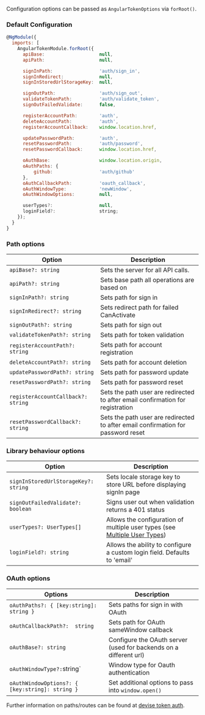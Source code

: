 Configuration options can be passed as `AngularTokenOptions` via `forRoot()`.

### Default Configuration
```javascript
@NgModule({
  imports: [
    AngularTokenModule.forRoot({
      apiBase:                    null,
      apiPath:                    null,

      signInPath:                 'auth/sign_in',
      signInRedirect:             null,
      signInStoredUrlStorageKey:  null,

      signOutPath:                'auth/sign_out',
      validateTokenPath:          'auth/validate_token',
      signOutFailedValidate:      false,

      registerAccountPath:        'auth',
      deleteAccountPath:          'auth',
      registerAccountCallback:    window.location.href,

      updatePasswordPath:         'auth',
      resetPasswordPath:          'auth/password',
      resetPasswordCallback:      window.location.href,

      oAuthBase:                  window.location.origin,
      oAuthPaths: {
          github:                 'auth/github'
      },
      oAuthCallbackPath:          'oauth_callback',
      oAuthWindowType:            'newWindow',
      oAuthWindowOptions:         null,

      userTypes?:                 null,
      loginField?:                string;
    });
  }
}
```
### Path options
| Option                                  | Description                              |
| --------------------------------------- | ---------------------------------------- |
| `apiBase?: string`                      | Sets the server for all API calls.       |
| `apiPath?: string`                      | Sets base path all operations are based on |
| `signInPath?: string`                   | Sets path for sign in                    |
| `signInRedirect?: string`               | Sets redirect path for failed CanActivate |
| `signOutPath?: string`                  | Sets path for sign out                   |
| `validateTokenPath?: string`            | Sets path for token validation           |
| `registerAccountPath?: string`          | Sets path for account registration       |
| `deleteAccountPath?: string`            | Sets path for account deletion           |
| `updatePasswordPath?: string`           | Sets path for password update            |
| `resetPasswordPath?: string`            | Sets path for password reset             |
| `registerAccountCallback?: string`      | Sets the path user are redirected to after email confirmation for registration |
| `resetPasswordCallback?: string`        | Sets the path user are redirected to after email confirmation for password reset |

### Library behaviour options
| Option                                  | Description                              |
| --------------------------------------- | ---------------------------------------- |
| `signInStoredUrlStorageKey?: string`    | Sets locale storage key to store URL before displaying signIn page |
| `signOutFailedValidate?: boolean`       | Signs user out when validation returns a 401 status |
| `userTypes?: UserTypes[]`               | Allows the configuration of multiple user types (see [Multiple User Types](#multiple-user-types)) |
| `loginField?: string`                   | Allows the ability to configure a custom login field. Defaults to 'email' |

### OAuth options
| Options                                 | Description                                     |
| --------------------------------------- | ----------------------------------------------- |
| `oAuthPaths?: { [key:string]: string }` | Sets paths for sign in with OAuth               |
| `oAuthCallbackPath?:  string`           | Sets path for OAuth sameWindow callback         |
| `oAuthBase?: string`                    | Configure the OAuth server (used for backends on a different url) |
| `oAuthWindowType?:`string`              | Window type for Oauth authentication            |
| `oAuthWindowOptions?: { [key:string]: string }` | Set additional options to pass into `window.open()` |

Further information on paths/routes can be found at
[devise token auth](https://github.com/lynndylanhurley/devise_token_auth#usage-tldr).
